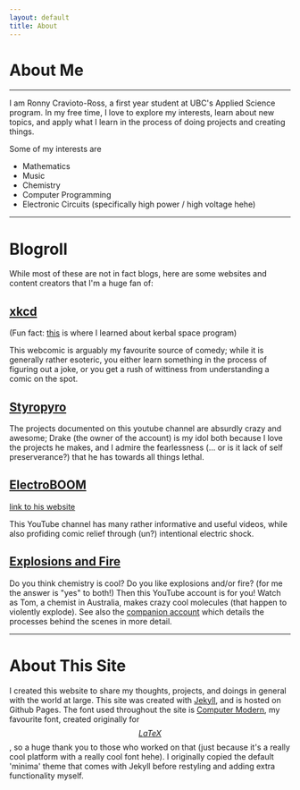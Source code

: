 ```yaml
---
layout: default
title: About
---
```


# About Me

---

I am Ronny Cravioto-Ross, a first year student at UBC's Applied Science program. In my free time, I love to explore my interests, learn about new topics, and apply what I learn in the process of doing projects and creating things.

Some of my interests are
- Mathematics
- Music
- Chemistry
- Computer Programming
- Electronic Circuits (specifically high power / high voltage hehe)

---
# Blogroll

While most of these are not in fact blogs, here are some websites and content creators that I'm a huge fan of:
## <a href="https://www.xkcd.com" target="_blank">xkcd</a>

(Fun fact: [this](https://xkcd.com/1356/) is where I learned about kerbal space program)

This webcomic is arguably my favourite source of comedy; while it is generally rather esoteric, you either learn something in the process of figuring out a joke, or you get a rush of wittiness from understanding a comic on the spot.

## <a href="https://www.youtube.com/styropyro" target="_blank">Styropyro</a>

The projects documented on this youtube channel are absurdly crazy and awesome; Drake (the owner of the account) is my idol both because I love the projects he makes, and I admire the fearlessness (... or is it lack of self preserverance?) that he has towards all things lethal.

<!-- ## [ElectroBOOM](https://www.youtube.com/electroboom) -->
## <a href="https://www.youtube.com/electroboom" target="_blank">ElectroBOOM</a>
<a href="https://www.electroboom.com" target="_blank">link to his website</a>

This YouTube channel has many rather informative and useful videos, while also profiding comic relief through (un?) intentional electric shock.

## <a href="https://www.youtube.com/c/explosionsfire2" target="_blank">Explosions and Fire</a>

Do you think chemistry is cool? Do you like explosions and/or fire? (for me the answer is "yes" to both!) Then this YouTube account is for you! Watch as Tom, a chemist in Australia, makes crazy cool molecules (that happen to violently explode). See also the <a href="https://www.youtube.com/@ExtractionsAndIre" target="_blank">companion account</a> which details the processes behind the scenes in more detail.


---
# About This Site

I created this website to share my thoughts, projects, and doings in general with the world at large. This site was created with <a href="https://www.jekyllrb.com" target="_blank">Jekyll</a>, and is hosted on Github Pages. The font used throughout the site is [Computer Modern](https://en.wikipedia.org/wiki/Computer_Modern), my favourite font, created originally for [$$ LaTeX $$](https://www.latex-project.org/), so a huge thank you to those who worked on that (just because it's a really cool platform with a really cool font hehe). I originally copied the default 'minima' theme that comes with Jekyll before restyling and adding extra functionality myself.